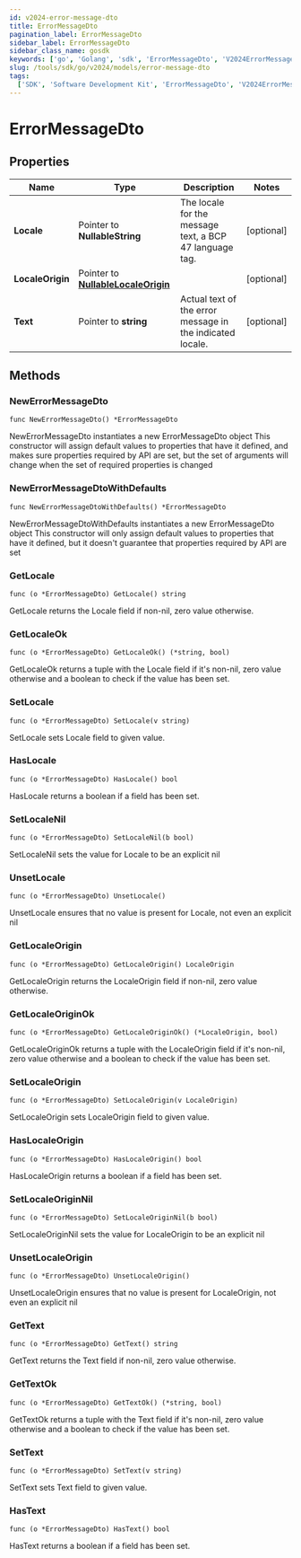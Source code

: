 ```yaml
---
id: v2024-error-message-dto
title: ErrorMessageDto
pagination_label: ErrorMessageDto
sidebar_label: ErrorMessageDto
sidebar_class_name: gosdk
keywords: ['go', 'Golang', 'sdk', 'ErrorMessageDto', 'V2024ErrorMessageDto']
slug: /tools/sdk/go/v2024/models/error-message-dto
tags:
  ['SDK', 'Software Development Kit', 'ErrorMessageDto', 'V2024ErrorMessageDto']
---
```


# ErrorMessageDto

## Properties

| Name | Type | Description | Notes |
| --- | --- | --- | --- |
| **Locale** | Pointer to **NullableString** | The locale for the message text, a BCP 47 language tag. | [optional] |
| **LocaleOrigin** | Pointer to [**NullableLocaleOrigin**](locale-origin) |  | [optional] |
| **Text** | Pointer to **string** | Actual text of the error message in the indicated locale. | [optional] |

## Methods

### NewErrorMessageDto

`func NewErrorMessageDto() *ErrorMessageDto`

NewErrorMessageDto instantiates a new ErrorMessageDto object This constructor will assign default values to properties that have it defined, and makes sure properties required by API are set, but the set of arguments will change when the set of required properties is changed

### NewErrorMessageDtoWithDefaults

`func NewErrorMessageDtoWithDefaults() *ErrorMessageDto`

NewErrorMessageDtoWithDefaults instantiates a new ErrorMessageDto object This constructor will only assign default values to properties that have it defined, but it doesn't guarantee that properties required by API are set

### GetLocale

`func (o *ErrorMessageDto) GetLocale() string`

GetLocale returns the Locale field if non-nil, zero value otherwise.

### GetLocaleOk

`func (o *ErrorMessageDto) GetLocaleOk() (*string, bool)`

GetLocaleOk returns a tuple with the Locale field if it's non-nil, zero value otherwise and a boolean to check if the value has been set.

### SetLocale

`func (o *ErrorMessageDto) SetLocale(v string)`

SetLocale sets Locale field to given value.

### HasLocale

`func (o *ErrorMessageDto) HasLocale() bool`

HasLocale returns a boolean if a field has been set.

### SetLocaleNil

`func (o *ErrorMessageDto) SetLocaleNil(b bool)`

SetLocaleNil sets the value for Locale to be an explicit nil

### UnsetLocale

`func (o *ErrorMessageDto) UnsetLocale()`

UnsetLocale ensures that no value is present for Locale, not even an explicit nil

### GetLocaleOrigin

`func (o *ErrorMessageDto) GetLocaleOrigin() LocaleOrigin`

GetLocaleOrigin returns the LocaleOrigin field if non-nil, zero value otherwise.

### GetLocaleOriginOk

`func (o *ErrorMessageDto) GetLocaleOriginOk() (*LocaleOrigin, bool)`

GetLocaleOriginOk returns a tuple with the LocaleOrigin field if it's non-nil, zero value otherwise and a boolean to check if the value has been set.

### SetLocaleOrigin

`func (o *ErrorMessageDto) SetLocaleOrigin(v LocaleOrigin)`

SetLocaleOrigin sets LocaleOrigin field to given value.

### HasLocaleOrigin

`func (o *ErrorMessageDto) HasLocaleOrigin() bool`

HasLocaleOrigin returns a boolean if a field has been set.

### SetLocaleOriginNil

`func (o *ErrorMessageDto) SetLocaleOriginNil(b bool)`

SetLocaleOriginNil sets the value for LocaleOrigin to be an explicit nil

### UnsetLocaleOrigin

`func (o *ErrorMessageDto) UnsetLocaleOrigin()`

UnsetLocaleOrigin ensures that no value is present for LocaleOrigin, not even an explicit nil

### GetText

`func (o *ErrorMessageDto) GetText() string`

GetText returns the Text field if non-nil, zero value otherwise.

### GetTextOk

`func (o *ErrorMessageDto) GetTextOk() (*string, bool)`

GetTextOk returns a tuple with the Text field if it's non-nil, zero value otherwise and a boolean to check if the value has been set.

### SetText

`func (o *ErrorMessageDto) SetText(v string)`

SetText sets Text field to given value.

### HasText

`func (o *ErrorMessageDto) HasText() bool`

HasText returns a boolean if a field has been set.
